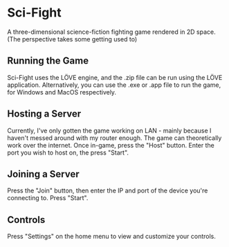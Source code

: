 # Sci-Fight
A three-dimensional science-fiction fighting game rendered in 2D space. (The perspective takes some getting used to)

## Running the Game
Sci-Fight uses the LÖVE engine, and the .zip file can be run using the LÖVE application.
Alternatively, you can use the .exe or .app file to run the game, for Windows and MacOS respectively.

## Hosting a Server
Currently, I've only gotten the game working on LAN - mainly because I haven't messed around with my router enough. 
The game can theoretically work over the internet.
Once in-game, press the "Host" button.
Enter the port you wish to host on, the press "Start".

## Joining a Server
Press the "Join" button, then enter the IP and port of the device you're connecting to.
Press "Start".

## Controls
Press "Settings" on the home menu to view and customize your controls.

